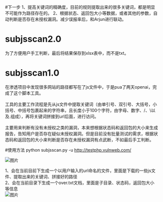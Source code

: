 #下一步
1、提高关键词的精确度，目前的规则提取出来的很多关键词，都是明显不可能作为路径存在的。
2、根据状态、返回包大小等数据，或者其他的参数，自动判断是否存在未授权漏洞。减少误报率后，和Arjun进行联动。

# subjsscan2.0
为了方便用户手工判断，最后将结果保存到xlsx表中，而不是txt。



# subjsscan1.0
在渗透项目中发现很多网站的路径都写在了js文件中，于是pua了两天openai，完成了这个脚本工具。</br>
</br>
工具的主要工作流程是先从js文件中提取关键词（由单引号、双引号、大括号，小括号、中括号包裹起来的字符串，且长度小于100个字符，由字母、数字、/、\以及.组成），再将关键词拼接到url后面，进行访问。</br>
</br>
主要用来判断有没有未授权之类的漏洞，本来想根据状态码和返回包的大小来生成报告，告知用户是否存在疑似未授权漏洞。但是目前没有批量测试的需求，根据状态码和返回包的大小来判断是否存在未授权漏洞有点武断，不如最后手工判断。</br>

#使用方法
python subjsscan.py  -u  http://testphp.vulnweb.com/

![图片](https://github.com/52yao/subjsscan/assets/67967304/e5b177f7-6e35-4b86-94ac-8b40b0bccffc)

1、会在当前目前下生成一个以用户输入的url命名的文件，里面是下载的一些js文件、提取出来的关键词、拼接好的路径</br>
2、会在当前目录下生成一个over.txt文档，里面是子目录、状态码，返回包大小等信息</br>
![图片](https://github.com/52yao/subjsscan/assets/67967304/1147e13b-9d84-47f1-8e30-6505ad7efcc8)


